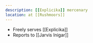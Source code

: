 ```yaml
---
description: [[Explicika]] mercenary
location: at [[Rushmoors]]
---
```

- Freely serves [[Explicika]]
- Reports to [[Jarvis Inigar]]
